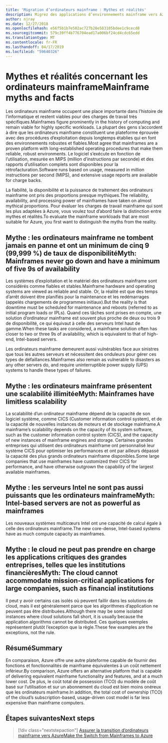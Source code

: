 ```yaml
---
title: 'Migration d’ordinateurs mainframe : Mythes et réalités'
description: Migrez des applications d’environnements mainframe vers Azure, infrastructure fiable, hautement disponible et scalable pour les systèmes qui s’exécutent sur des ordinateurs mainframe.
author: njray
ms.date: 12/27/2018
ms.openlocfilehash: e56f5b1b7e502ac727b28e583105bdee1c9cecd8
ms.sourcegitcommit: 579c39ff4b776704ead17a006bf24cd4cdc65edd
ms.translationtype: MT
ms.contentlocale: fr-FR
ms.lasthandoff: 04/17/2019
ms.locfileid: "59640326"
---
```

# <a name="mainframe-myths-and-facts"></a><span data-ttu-id="69c47-103">Mythes et réalités concernant les ordinateurs mainframe</span><span class="sxs-lookup"><span data-stu-id="69c47-103">Mainframe myths and facts</span></span>

<span data-ttu-id="69c47-104">Les ordinateurs mainframe occupent une place importante dans l’histoire de l’informatique et restent viables pour des charges de travail très spécifiques.</span><span class="sxs-lookup"><span data-stu-id="69c47-104">Mainframes figure prominently in the history of computing and remain viable for highly specific workloads.</span></span> <span data-ttu-id="69c47-105">La plupart des gens s’accordent à dire que les ordinateurs mainframe constituent une plateforme éprouvée avec des procédures d’exploitation depuis longtemps établies qui en font des environnements robustes et fiables.</span><span class="sxs-lookup"><span data-stu-id="69c47-105">Most agree that mainframes are a proven platform with long-established operating procedures that make them reliable, robust environments.</span></span> <span data-ttu-id="69c47-106">Le logiciel s’exécute en fonction de l’utilisation, mesurée en MIPS (million d’instructions par seconde) et des rapports d’utilisation complets sont disponibles pour la rétrofacturation.</span><span class="sxs-lookup"><span data-stu-id="69c47-106">Software runs based on usage, measured in million instructions per second (MIPS), and extensive usage reports are available for charge backs.</span></span>

<span data-ttu-id="69c47-107">La fiabilité, la disponibilité et la puissance de traitement des ordinateurs mainframe ont pris des proportions presque mythiques.</span><span class="sxs-lookup"><span data-stu-id="69c47-107">The reliability, availability, and processing power of mainframes have taken on almost mythical proportions.</span></span> <span data-ttu-id="69c47-108">Pour évaluer les charges de travail mainframe qui sont les plus adaptées à Azure, vous voulez tout d’abord faire la distinction entre mythes et réalités.</span><span class="sxs-lookup"><span data-stu-id="69c47-108">To evaluate the mainframe workloads that are most suitable for Azure, you first want to distinguish the myths from the reality.</span></span>

## <a name="myth-mainframes-never-go-down-and-have-a-minimum-of-five-9s-of-availability"></a><span data-ttu-id="69c47-109">Mythe : les ordinateurs mainframe ne tombent jamais en panne et ont un minimum de cinq 9 (99,999 %) de taux de disponibilité</span><span class="sxs-lookup"><span data-stu-id="69c47-109">Myth: Mainframes never go down and have a minimum of five 9s of availability</span></span>

<span data-ttu-id="69c47-110">Les systèmes d’exploitation et le matériel des ordinateurs mainframe sont considérés comme fiables et stables.</span><span class="sxs-lookup"><span data-stu-id="69c47-110">Mainframe hardware and operating systems are viewed as reliable and stable.</span></span> <span data-ttu-id="69c47-111">Or, la réalité est que des temps d’arrêt doivent être planifiés pour la maintenance et les redémarrages (appelés chargements de programmes initiaux).</span><span class="sxs-lookup"><span data-stu-id="69c47-111">But the reality is that downtime must be scheduled for maintenance and reboots (referred to as initial program loads or IPLs).</span></span> <span data-ttu-id="69c47-112">Quand ces tâches sont prises en compte, une solution d’ordinateur mainframe est souvent plus proche de deux ou trois 9 de disponibilité, ce qui équivaut à celle des serveurs Intel haut de gamme.</span><span class="sxs-lookup"><span data-stu-id="69c47-112">When these tasks are considered, a mainframe solution often has closer to two or three 9s of availability, which is equivalent to that of high-end, Intel-based servers.</span></span>

<span data-ttu-id="69c47-113">Les ordinateurs mainframe demeurent aussi vulnérables face aux sinistres que tous les autres serveurs et nécessitent des onduleurs pour gérer ces types de défaillances.</span><span class="sxs-lookup"><span data-stu-id="69c47-113">Mainframes also remain as vulnerable to disasters as any other servers do, and require uninterruptible power supply (UPS) systems to handle these types of failures.</span></span>

## <a name="myth-mainframes-have-limitless-scalability"></a><span data-ttu-id="69c47-114">Mythe : les ordinateurs mainframe présentent une scalabilité illimitée</span><span class="sxs-lookup"><span data-stu-id="69c47-114">Myth: Mainframes have limitless scalability</span></span>

<span data-ttu-id="69c47-115">La scalabilité d’un ordinateur mainframe dépend de la capacité de son logiciel système, comme CICS (Customer information control system), et de la capacité de nouvelles instances de moteurs et de stockage mainframe.</span><span class="sxs-lookup"><span data-stu-id="69c47-115">A mainframe’s scalability depends on the capacity of its system software, such as the customer information control system (CICS), and the capacity of new instances of mainframe engines and storage.</span></span> <span data-ttu-id="69c47-116">Certaines grandes entreprises qui utilisent des ordinateurs mainframe ont personnalisé leur système CICS pour optimiser les performances et ont par ailleurs dépassé la capacité des plus grands ordinateurs mainframe disponibles.</span><span class="sxs-lookup"><span data-stu-id="69c47-116">Some large companies that use mainframes have customized their CICS for performance, and have otherwise outgrown the capability of the largest available mainframes.</span></span>

## <a name="myth-intel-based-servers-are-not-as-powerful-as-mainframes"></a><span data-ttu-id="69c47-117">Mythe : les serveurs Intel ne sont pas aussi puissants que les ordinateurs mainframe</span><span class="sxs-lookup"><span data-stu-id="69c47-117">Myth: Intel-based servers are not as powerful as mainframes</span></span>

<span data-ttu-id="69c47-118">Les nouveaux systèmes multicœurs Intel ont une capacité de calcul égale à celle des ordinateurs mainframe.</span><span class="sxs-lookup"><span data-stu-id="69c47-118">The new core-dense, Intel-based systems have as much compute capacity as mainframes.</span></span>

## <a name="myth-the-cloud-cannot-accommodate-mission-critical-applications-for-large-companies-such-as-financial-institutions"></a><span data-ttu-id="69c47-119">Mythe : le cloud ne peut pas prendre en charge les applications critiques des grandes entreprises, telles que les institutions financières</span><span class="sxs-lookup"><span data-stu-id="69c47-119">Myth: The cloud cannot accommodate mission-critical applications for large companies, such as financial institutions</span></span>

<span data-ttu-id="69c47-120">Il peut y avoir certains cas isolés où peuvent faillir dans les solutions de cloud, mais il est généralement parce que les algorithmes d’application ne peuvent pas être distribuées.</span><span class="sxs-lookup"><span data-stu-id="69c47-120">Although there may be some isolated instances where cloud solutions fall short, it is usually because the application algorithms cannot be distributed.</span></span> <span data-ttu-id="69c47-121">Ces quelques exemples représentent plutôt l’exception que la règle.</span><span class="sxs-lookup"><span data-stu-id="69c47-121">These few examples are the exceptions, not the rule.</span></span>

## <a name="summary"></a><span data-ttu-id="69c47-122">Résumé</span><span class="sxs-lookup"><span data-stu-id="69c47-122">Summary</span></span>

<span data-ttu-id="69c47-123">En comparaison, Azure offre une autre plateforme capable de fournir des fonctions et fonctionnalités de mainframe équivalentes à un coût nettement inférieur.</span><span class="sxs-lookup"><span data-stu-id="69c47-123">By comparison, Azure offers  an alternative platform that is capable of delivering equivalent mainframe functionality and features, and at a much lower cost.</span></span> <span data-ttu-id="69c47-124">De plus, le coût total de possession (TCO) du modèle de coût basé sur l’utilisation et sur un abonnement du cloud est bien moins onéreux que les ordinateurs mainframe.</span><span class="sxs-lookup"><span data-stu-id="69c47-124">In addition, the total cost of ownership (TCO) of the cloud’s subscription-based, usage-driven cost model is far less expensive than mainframe computers.</span></span>

## <a name="next-steps"></a><span data-ttu-id="69c47-125">Étapes suivantes</span><span class="sxs-lookup"><span data-stu-id="69c47-125">Next steps</span></span>

> [!div class="nextstepaction"]
> [<span data-ttu-id="69c47-126">Assurer la transition d’ordinateurs mainframe vers Azure</span><span class="sxs-lookup"><span data-stu-id="69c47-126">Make the Switch from Mainframes to Azure</span></span>](migration-strategies.md)
